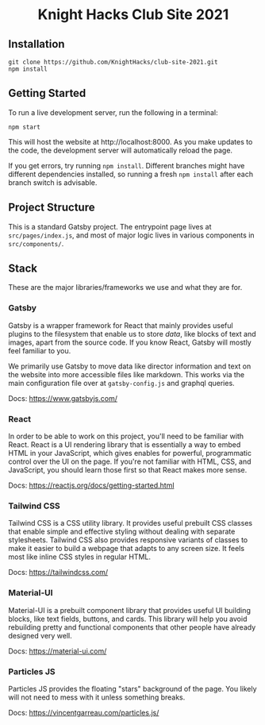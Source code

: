 <h1 align="center">
  Knight Hacks Club Site 2021
</h1>

## Installation

```shell
git clone https://github.com/KnightHacks/club-site-2021.git
npm install
```

## Getting Started

To run a live development server, run the following in a terminal:

```shell
npm start
```

This will host the website at http://localhost:8000. As you make updates to the
code, the development server will automatically reload the page.

If you get errors, try running `npm install`. Different branches might have
different dependencies installed, so running a fresh `npm install` after each
branch switch is advisable.

## Project Structure

This is a standard Gatsby project. The entrypoint page lives at
`src/pages/index.js`, and most of major logic lives in various components in
`src/components/`.

## Stack

These are the major libraries/frameworks we use and what they are for.

### Gatsby

Gatsby is a wrapper framework for React that mainly provides useful plugins to
the filesystem that enable us to store _data_, like blocks of text and images,
apart from the source code. If you know React, Gatsby will mostly feel familiar
to you.

We primarily use Gatsby to move data like director information and text on the
website into more accessible files like markdown. This works via the main
configuration file over at `gatsby-config.js` and graphql queries.

Docs: https://www.gatsbyjs.com/

### React

In order to be able to work on this project, you'll need to be familiar with
React. React is a UI rendering library that is essentially a way to embed HTML
in your JavaScript, which gives enables for powerful, programmatic control over
the UI on the page. If you're not familiar with HTML, CSS, and JavaScript, you
should learn those first so that React makes more sense.

Docs: https://reactjs.org/docs/getting-started.html

### Tailwind CSS

Tailwind CSS is a CSS utility library. It provides useful prebuilt CSS classes
that enable simple and effective styling without dealing with separate
stylesheets. Tailwind CSS also provides responsive variants of classes to make
it easier to build a webpage that adapts to any screen size. It feels most like
inline CSS styles in regular HTML.

Docs: https://tailwindcss.com/

### Material-UI

Material-UI is a prebuilt component library that provides useful UI building
blocks, like text fields, buttons, and cards. This library will help you avoid
rebuilding pretty and functional components that other people have already
designed very well.

Docs: https://material-ui.com/

### Particles JS

Particles JS provides the floating "stars" background of the page. You likely
will not need to mess with it unless something breaks.

Docs: https://vincentgarreau.com/particles.js/
